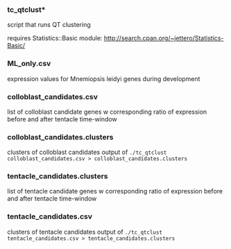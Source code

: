 ### tc_qtclust*
script that runs QT clustering

requires Statistics::Basic module:
    http://search.cpan.org/~jettero/Statistics-Basic/

### ML_only.csv
expression values for Mnemiopsis leidyi genes during development

### colloblast_candidates.csv
list of colloblast candidate genes w corresponding ratio of expression before
and after tentacle time-window

### colloblast_candidates.clusters
clusters of colloblast candidates output of 
    `./tc_qtclust colloblast_candidates.csv > colloblast_candidates.clusters`

### tentacle_candidates.clusters
list of tentacle candidate genes w corresponding ratio of expression before
and after tentacle time-window

### tentacle_candidates.csv
clusters of tentacle candidates output of 
    `./tc_qtclust tentacle_candidates.csv > tentacle_candidates.clusters`


